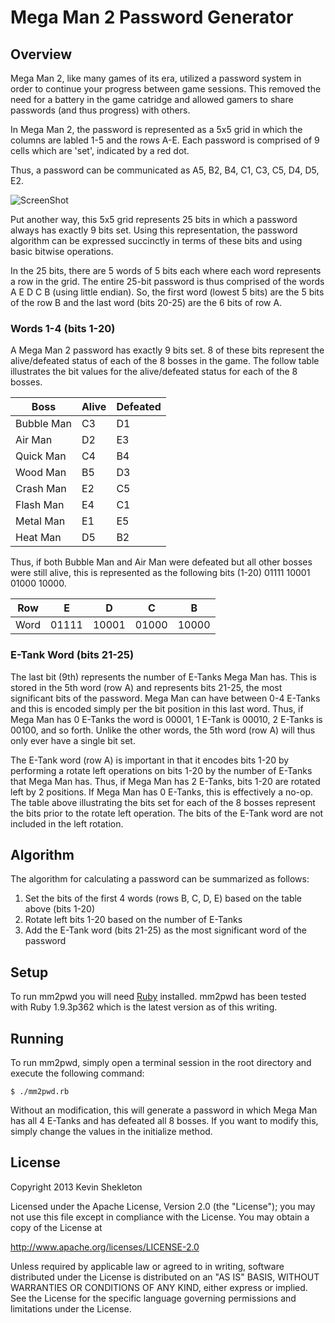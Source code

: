 # Mega Man 2 Password Generator #

## Overview ##

Mega Man 2, like many games of its era, utilized a password system in order to continue your progress between game sessions.
This removed the need for a battery in the game catridge and allowed gamers to share passwords (and thus progress) with others.

In Mega Man 2, the password is represented as a 5x5 grid in which the columns are labled 1-5 and the rows A-E. Each password
is comprised of 9 cells which are 'set', indicated by a red dot.

Thus, a password can be communicated as A5, B2, B4, C1, C3, C5, D4, D5, E2.

![ScreenShot](https://raw.github.com/kpshek/mm2pwd/master/mega-man-2-password.png)

Put another way, this 5x5 grid represents 25 bits in which a password always has exactly 9 bits set. Using this representation,
the password algorithm can be expressed succinctly in terms of these bits and using basic bitwise operations.

In the 25 bits, there are 5 words of 5 bits each where each word represents a row in the grid. The entire 25-bit password
is thus comprised of the words A E D C B (using little endian). So, the first word (lowest 5 bits) are the 5 bits of the row B
and the last word (bits 20-25) are the 6 bits of row A.

### Words 1-4 (bits 1-20) ###

A Mega Man 2 password has exactly 9 bits set. 8 of these bits represent the alive/defeated status of each of the 8 bosses in
the game. The follow table illustrates the bit values for the alive/defeated status for each of the 8 bosses.

Boss       | Alive | Defeated
---------- | ----- | --------
Bubble Man | C3    | D1
Air Man    | D2    | E3
Quick Man  | C4    | B4
Wood Man   | B5    | D3
Crash Man  | E2    | C5
Flash Man  | E4    | C1
Metal Man  | E1    | E5
Heat Man   | D5    | B2

Thus, if both Bubble Man and Air Man were defeated but all other bosses were still alive, this is represented as the following
bits (1-20) 01111 10001 01000 10000.

Row  | E     | D     | C     | B
---- | ----- | ----- | ----- | -----
Word | 01111 | 10001 | 01000 | 10000

### E-Tank Word (bits 21-25) ###

The last bit (9th) represents the number of E-Tanks Mega Man has. This is stored in the 5th word (row A) and represents bits
21-25, the most significant bits of the password. Mega Man can have between 0-4 E-Tanks and this is encoded simply per the bit
position in this last word. Thus, if Mega Man has 0 E-Tanks the word is 00001, 1 E-Tank is 00010, 2 E-Tanks is 00100, and so
forth. Unlike the other words, the 5th word (row A) will thus only ever have a single bit set.

The E-Tank word (row A) is important in that it encodes bits 1-20 by performing a rotate left operations on bits 1-20 by the
number of E-Tanks that Mega Man has. Thus, if Mega Man has 2 E-Tanks, bits 1-20 are rotated left by 2 positions. If Mega Man
has 0 E-Tanks, this is effectively a no-op. The table above illustrating the bits set for each of the 8 bosses represent the
bits prior to the rotate left operation. The bits of the E-Tank word are not included in the left rotation.

## Algorithm ##

The algorithm for calculating a password can be summarized as follows:

1. Set the bits of the first 4 words (rows B, C, D, E) based on the table above (bits 1-20)
2. Rotate left bits 1-20 based on the number of E-Tanks
3. Add the E-Tank word (bits 21-25) as the most significant word of the password

## Setup ##

To run mm2pwd you will need [Ruby](http://www.ruby-lang.org/) installed.
mm2pwd has been tested with Ruby 1.9.3p362 which is the latest version as of this writing.

## Running ##

To run mm2pwd, simply open a terminal session in the root directory and execute the following command:

    $ ./mm2pwd.rb

Without an modification, this will generate a password in which Mega Man has all 4 E-Tanks and has defeated all 8 bosses. If you
want to modify this, simply change the values in the initialize method.

## License ##

Copyright 2013 Kevin Shekleton

Licensed under the Apache License, Version 2.0 (the "License");
you may not use this file except in compliance with the License.
You may obtain a copy of the License at

http://www.apache.org/licenses/LICENSE-2.0

Unless required by applicable law or agreed to in writing, software
distributed under the License is distributed on an "AS IS" BASIS,
WITHOUT WARRANTIES OR CONDITIONS OF ANY KIND, either express or implied.
See the License for the specific language governing permissions and
limitations under the License.